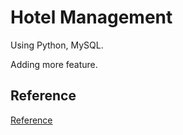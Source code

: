 # Hotel Management
Using Python, MySQL.

Adding more feature.

## Reference
[Reference](https://github.com/Patel-Sneh/Hotel-management-system)
